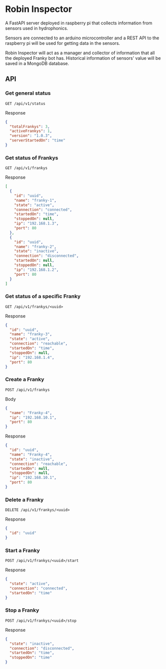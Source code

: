 # Robin Inspector

A FastAPI server deployed in raspberry pi that collects information from sensors used in hydrophonics.

Sensors are connected to an arduino microcontroller and a REST API to the raspberry pi will be used
for getting data in the sensors.

Robin Inspector will act as a manager and collector of information that all the deployed Franky bot has. 
Historical information of sensors' value will be saved in a MongoDB database.

## API

### Get general status

```
GET /api/v1/status
```

Response

```json
{
  "totalFrankys": 3,
  "activeFrankys": 1,
  "version": "1.0.3",
  "serverStartedOn": "time"
}
```

### Get status of Frankys

```
GET /api/v1/frankys
```

Response

```json
[
  {
    "id": "uuid",
    "name": "franky-1",
    "state": "active",
    "connection": "connected",
    "startedOn": "time",
    "stoppedOn": null,
    "ip": "192.168.1.3",
    "port": 80
  },
  {
    "id": "uuid",
    "name": "franky-2",
    "state": "inactive",
    "connection": "disconnected",
    "startedOn": null,
    "stoppedOn": null,
    "ip": "192.168.1.2",
    "port": 80
  }
]
```
### Get status of a specific Franky

```
GET /api/v1/frankys/<uuid>
```

Response

```json
{
  "id": "uuid",
  "name": "franky-3",
  "state": "active",
  "connection": "reachable",
  "startedOn": "time",
  "stoppedOn": null,
  "ip": "192.168.1.4",
  "port": 80
}
```

### Create a Franky

```
POST /api/v1/frankys
```

Body

```json
{
  "name": "Franky-4",
  "ip": "192.168.10.1",
  "port": 80
}
```

Response

```json
{
  "id": "uuid",
  "name": "Franky-4",
  "state": "inactive",
  "connection": "reachable",
  "startedOn": null,
  "stoppedOn": null,
  "ip": "192.168.10.1",
  "port": 80
}
```

### Delete a Franky

```
DELETE /api/v1/frankys/<uuid>
```

Response 

```json
{
  "id": "uuid"
}
```

### Start a Franky

```
POST /api/v1/frankys/<uuid>/start
```

Response

```json
{
  "state": "active",
  "connection": "connected",
  "startedOn": "time"
}
```

### Stop a Franky

```
POST /api/v1/frankys/<uuid>/stop
```

Response

```json
{
  "state": "inactive",
  "connection": "disconnected",
  "startedOn": "time",
  "stoppedOn": "time"
}
```

